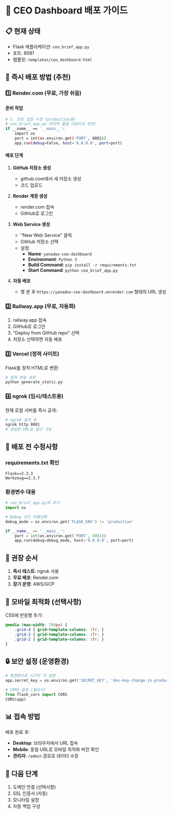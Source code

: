 # 🚀 CEO Dashboard 배포 가이드

## 📋 현재 상태
- Flask 애플리케이션: `ceo_brief_app.py`
- 포트: 8081
- 템플릿: `templates/ceo_dashboard.html`

## 🎯 즉시 배포 방법 (추천)

### 1️⃣ **Render.com (무료, 가장 쉬움)**

#### 준비 작업
```bash
# 1. 포트 설정 수정 (production용)
# ceo_brief_app.py 마지막 줄을 다음으로 변경:
if __name__ == '__main__':
    import os
    port = int(os.environ.get('PORT', 8081))
    app.run(debug=False, host='0.0.0.0', port=port)
```

#### 배포 단계
1. **GitHub 저장소 생성**
   - github.com에서 새 저장소 생성
   - 코드 업로드

2. **Render 계정 생성**
   - render.com 접속
   - GitHub로 로그인

3. **Web Service 생성**
   - "New Web Service" 클릭
   - GitHub 저장소 선택
   - 설정:
     - **Name**: `yanadoo-ceo-dashboard`
     - **Environment**: `Python 3`
     - **Build Command**: `pip install -r requirements.txt`
     - **Start Command**: `python ceo_brief_app.py`

4. **자동 배포**
   - 몇 분 후 `https://yanadoo-ceo-dashboard.onrender.com` 형태의 URL 생성

### 2️⃣ **Railway.app (무료, 자동화)**

1. railway.app 접속
2. GitHub로 로그인
3. "Deploy from GitHub repo" 선택
4. 저장소 선택하면 자동 배포

### 3️⃣ **Vercel (정적 사이트)**

Flask를 정적 HTML로 변환:
```bash
# 정적 파일 생성
python generate_static.py
```

### 4️⃣ **ngrok (임시/테스트용)**

현재 로컬 서버를 즉시 공개:
```bash
# ngrok 설치 후
ngrok http 8081
# 생성된 URL로 접근 가능
```

## 🔧 배포 전 수정사항

### requirements.txt 확인
```
Flask==2.3.3
Werkzeug==2.3.7
```

### 환경변수 대응
```python
# ceo_brief_app.py에 추가
import os

# Debug 모드 비활성화
debug_mode = os.environ.get('FLASK_ENV') != 'production'

if __name__ == '__main__':
    port = int(os.environ.get('PORT', 8081))
    app.run(debug=debug_mode, host='0.0.0.0', port=port)
```

## 🌟 권장 순서

1. **즉시 테스트**: ngrok 사용
2. **무료 배포**: Render.com 
3. **장기 운영**: AWS/GCP

## 📱 모바일 최적화 (선택사항)

CSS에 반응형 추가:
```css
@media (max-width: 768px) {
    .grid-4 { grid-template-columns: 1fr; }
    .grid-3 { grid-template-columns: 1fr; }
    .grid-2 { grid-template-columns: 1fr; }
}
```

## 🔒 보안 설정 (운영환경)

```python
# 환경변수로 시크릿 키 설정
app.secret_key = os.environ.get('SECRET_KEY', 'dev-key-change-in-production')

# CORS 설정 (필요시)
from flask_cors import CORS
CORS(app)
```

## 📊 접속 방법

배포 완료 후:
- **Desktop**: 브라우저에서 URL 접속
- **Mobile**: 동일 URL로 모바일 최적화 버전 확인
- **관리자**: `/admin` 경로로 데이터 수정

## 🎯 다음 단계

1. 도메인 연결 (선택사항)
2. SSL 인증서 (자동)
3. 모니터링 설정
4. 자동 백업 구성 
